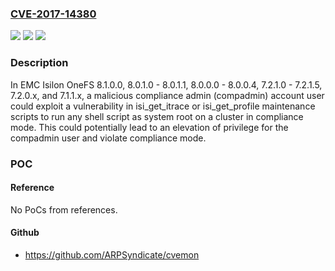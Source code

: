 ### [CVE-2017-14380](https://cve.mitre.org/cgi-bin/cvename.cgi?name=CVE-2017-14380)
![](https://img.shields.io/static/v1?label=Product&message=EMC%20Isilon%20OneFS%208.1.0.0%2C%208.0.1.0%208.0.1.1%2C%208.0.0.0%20-%208.0.0.4%2C%207.2.1.0%20-%207.2.1.5%2C%207.2.0.x%2C%207.1.1.x&color=blue)
![](https://img.shields.io/static/v1?label=Version&message=EMC%20Isilon%20OneFS%208.1.0.0%2C%208.0.1.0%208.0.1.1%2C%208.0.0.0%20-%208.0.0.4%2C%207.2.1.0%20-%207.2.1.5%2C%207.2.0.x%2C%207.1.1.x%20&color=brightgreen)
![](https://img.shields.io/static/v1?label=Vulnerability&message=Privilege%20Escalation%20Vulnerability&color=brightgreen)

### Description

In EMC Isilon OneFS 8.1.0.0, 8.0.1.0 - 8.0.1.1, 8.0.0.0 - 8.0.0.4, 7.2.1.0 - 7.2.1.5, 7.2.0.x, and 7.1.1.x, a malicious compliance admin (compadmin) account user could exploit a vulnerability in isi_get_itrace or isi_get_profile maintenance scripts to run any shell script as system root on a cluster in compliance mode. This could potentially lead to an elevation of privilege for the compadmin user and violate compliance mode.

### POC

#### Reference
No PoCs from references.

#### Github
- https://github.com/ARPSyndicate/cvemon

